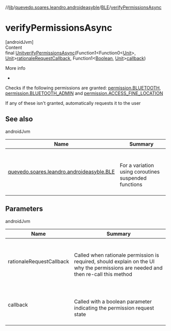 //[lib](../../index.md)/[quevedo.soares.leandro.androideasyble](../index.md)/[BLE](index.md)/[verifyPermissionsAsync](verify-permissions-async.md)



# verifyPermissionsAsync  
[androidJvm]  
Content  
final [Unit](https://kotlinlang.org/api/latest/jvm/stdlib/kotlin/-unit/index.html)[verifyPermissionsAsync](verify-permissions-async.md)(Function1<Function0<[Unit](https://kotlinlang.org/api/latest/jvm/stdlib/kotlin/-unit/index.html)>, [Unit](https://kotlinlang.org/api/latest/jvm/stdlib/kotlin/-unit/index.html)>[rationaleRequestCallback](verify-permissions-async.md), Function1<[Boolean](https://docs.oracle.com/javase/8/docs/api/java/lang/Boolean.html), [Unit](https://kotlinlang.org/api/latest/jvm/stdlib/kotlin/-unit/index.html)>[callback](verify-permissions-async.md))  
  
More info  
<ul><li></li></ul>

Checks if the following permissions are granted: [permission.BLUETOOTH](https://developer.android.com/reference/kotlin/android/Manifest.permission.html#bluetooth), [permission.BLUETOOTH_ADMIN](https://developer.android.com/reference/kotlin/android/Manifest.permission.html#bluetooth_admin) and [permission.ACCESS_FINE_LOCATION](https://developer.android.com/reference/kotlin/android/Manifest.permission.html#access_fine_location)



If any of these isn't granted, automatically requests it to the user



## See also  
  
androidJvm  
  
|  Name|  Summary| 
|---|---|
| <a name="quevedo.soares.leandro.androideasyble/BLE/verifyPermissionsAsync/#kotlin.Function1[kotlin.Function0[kotlin.Unit],kotlin.Unit]?#kotlin.Function1[kotlin.Boolean,kotlin.Unit]?/PointingToDeclaration/"></a>[quevedo.soares.leandro.androideasyble.BLE](verify-permissions.md)| <a name="quevedo.soares.leandro.androideasyble/BLE/verifyPermissionsAsync/#kotlin.Function1[kotlin.Function0[kotlin.Unit],kotlin.Unit]?#kotlin.Function1[kotlin.Boolean,kotlin.Unit]?/PointingToDeclaration/"></a><br><br>For a variation using coroutines suspended functions<br><br>
  


## Parameters  
  
androidJvm  
  
|  Name|  Summary| 
|---|---|
| <a name="quevedo.soares.leandro.androideasyble/BLE/verifyPermissionsAsync/#kotlin.Function1[kotlin.Function0[kotlin.Unit],kotlin.Unit]?#kotlin.Function1[kotlin.Boolean,kotlin.Unit]?/PointingToDeclaration/"></a>rationaleRequestCallback| <a name="quevedo.soares.leandro.androideasyble/BLE/verifyPermissionsAsync/#kotlin.Function1[kotlin.Function0[kotlin.Unit],kotlin.Unit]?#kotlin.Function1[kotlin.Boolean,kotlin.Unit]?/PointingToDeclaration/"></a><br><br>Called when rationale permission is required, should explain on the UI why the permissions are needed and then re-call this method<br><br>
| <a name="quevedo.soares.leandro.androideasyble/BLE/verifyPermissionsAsync/#kotlin.Function1[kotlin.Function0[kotlin.Unit],kotlin.Unit]?#kotlin.Function1[kotlin.Boolean,kotlin.Unit]?/PointingToDeclaration/"></a>callback| <a name="quevedo.soares.leandro.androideasyble/BLE/verifyPermissionsAsync/#kotlin.Function1[kotlin.Function0[kotlin.Unit],kotlin.Unit]?#kotlin.Function1[kotlin.Boolean,kotlin.Unit]?/PointingToDeclaration/"></a><br><br>Called with a boolean parameter indicating the permission request state<br><br>
  
  



